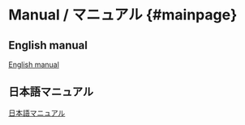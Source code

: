 # Manual / マニュアル {#mainpage}

## English manual
[English manual](https://Akiya-Research-Institute.github.io/NNEngine-API/en)

## 日本語マニュアル
[日本語マニュアル](https://Akiya-Research-Institute.github.io/NNEngine-API/ja)